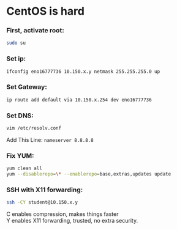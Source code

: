 # CentOS is hard

### First, activate root:
```bash
sudo su
```

### Set ip:
```bash
ifconfig eno16777736 10.150.x.y netmask 255.255.255.0 up
```

### Set Gateway:
```bash
ip route add default via 10.150.x.254 dev eno16777736
```

### Set DNS:
```bash
vim /etc/resolv.conf
```

Add This Line:
`nameserver 8.8.8.8`

### Fix YUM:
```bash
yum clean all
yum --disablerepo=\* --enablerepo=base,extras,updates update
```

### SSH with X11 forwarding:
```bash
ssh -CY student@10.150.x.y
```
C enables compression, makes things faster  
Y enables X11 forwarding, trusted, no extra security.
